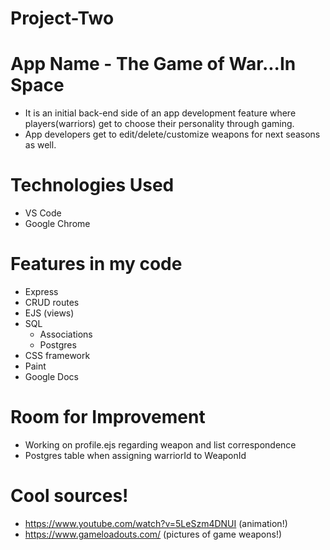 # Project-Two

# App Name - The Game of War...In Space

- It is an initial back-end side of an app development feature where players(warriors) get to choose their personality through gaming.
- App developers get to edit/delete/customize weapons for next seasons as well.

# Technologies Used

- VS Code
- Google Chrome

# Features in my code

- Express
- CRUD routes
- EJS (views)
- SQL
    - Associations 
    - Postgres
- CSS framework
- Paint 
- Google Docs

# Room for Improvement 

- Working on profile.ejs regarding weapon and list correspondence
- Postgres table when assigning warriorId to WeaponId


# Cool sources!

- https://www.youtube.com/watch?v=5LeSzm4DNUI (animation!)
- https://www.gameloadouts.com/ (pictures of game weapons!)
